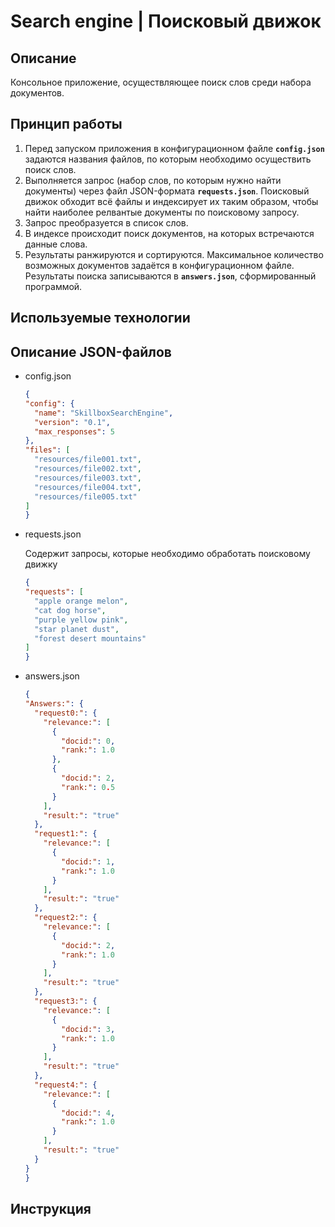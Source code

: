# Search engine | Поисковый движок

## Описание 
Консольное приложение, осуществляющее поиск слов среди набора документов.


## Принцип работы
1. Перед запуском приложения в конфигурационном файле **`config.json`** задаются названия файлов, по которым необходимо осуществить поиск слов.
2. Выполняется запрос (набор слов, по которым нужно найти документы) через файл JSON-формата **`requests.json`**. Поисковый движок обходит всё файлы и индексирует их таким образом, чтобы найти наиболее релвантые документы по поисковому запросу.
3. Запрос преобразуется в список слов.
4. В индексе происходит поиск документов, на которых встречаются данные слова.
5. Результаты ранжируются и сортируются. Максимальное количество возможных документов задаётся в конфигурационном файле. Результаты поиска записываются в **`answers.json`**, сформированный программой.

## Используемые технологии

## Описание JSON-файлов
+ config.json
  
  ```json
  {
  "config": {
    "name": "SkillboxSearchEngine",
    "version": "0.1",
    "max_responses": 5
  },
  "files": [
    "resources/file001.txt",
    "resources/file002.txt",
    "resources/file003.txt",
    "resources/file004.txt",
    "resources/file005.txt"
  ]
  }

+ requests.json

  Содержит запросы, которые необходимо обработать поисковому движку
  
  ```json
  {
  "requests": [
    "apple orange melon",
    "cat dog horse",
    "purple yellow pink",
    "star planet dust",
    "forest desert mountains"
  ]
  }

+ answers.json
  ```json
  {
  "Answers:": {
    "request0:": {
      "relevance:": [
        {
          "docid:": 0,
          "rank:": 1.0
        },
        {
          "docid:": 2,
          "rank:": 0.5
        }
      ],
      "result:": "true"
    },
    "request1:": {
      "relevance:": [
        {
          "docid:": 1,
          "rank:": 1.0
        }
      ],
      "result:": "true"
    },
    "request2:": {
      "relevance:": [
        {
          "docid:": 2,
          "rank:": 1.0
        }
      ],
      "result:": "true"
    },
    "request3:": {
      "relevance:": [
        {
          "docid:": 3,
          "rank:": 1.0
        }
      ],
      "result:": "true"
    },
    "request4:": {
      "relevance:": [
        {
          "docid:": 4,
          "rank:": 1.0
        }
      ],
      "result:": "true"
    }
  }
  }

## Инструкция 

